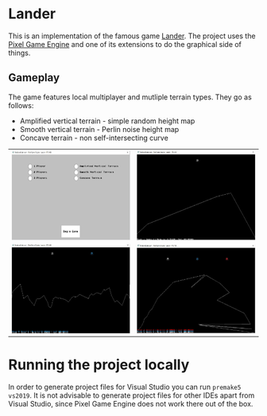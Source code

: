 # Lander
This is an implementation of the famous game [Lander](http://moonlander.seb.ly/). The project uses the [Pixel Game Engine](https://github.com/OneLoneCoder/olcPixelGameEngine) and one of its extensions to do the graphical side of things.

## Gameplay
The game features local multiplayer and mutliple terrain types. They go as follows:

- Amplified vertical terrain - simple random height map
- Smooth vertical terrain - Perlin noise height map
- Concave terrain - non self-intersecting curve

| | |
|--|--|
| <img src="doc/menu.JPG" width="320" height="180" /> | <img src="doc/amplified.JPG" width="320" height="180" /> | 
| <img src="doc/multiplayer.JPG" width="320" height="180" /> | <img src="doc/concave.JPG" width="320" height="180" /> | 

# Running the project locally
In order to generate project files for Visual Studio you can run `premake5 vs2019`. It is not advisable to generate project files for other IDEs apart from Visual Studio, since Pixel Game Engine does not work there out of the box.

